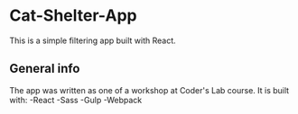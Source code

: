 # Cat-Shelter-App
This is a simple filtering app built with React.

## General info
The app was written as one of a workshop at Coder's Lab course. It is built with:
 -React
-Sass
-Gulp
-Webpack
